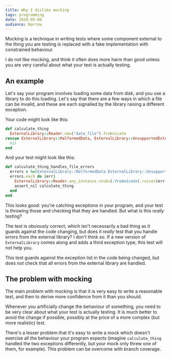 ```yaml
---
title: Why I dislike mocking
tags: programming
date: 2018-05-09
audience: Narrow
---
```


Mocking is a technique in writing tests where some component external
to the thing you are testing is replaced with a fake implementation
with constrained behaviour.

I do not like mocking, and think it often does more harm than good
unless you are very careful about what your test is actually testing.


## An example

Let's say your program involves loading some data from disk, and you
use a library to do this loading.  Let's say that there are a few ways
in which a file can be invalid, and these are each signalled by the
library raising a different exception.

Your code might look like this:

```ruby
def calculate_thing
  ExternalLibrary::Reader.new("data_file").frobnicate
rescue ExternalLibrary::MalformedData, ExternalLibrary::UnsupportedExtension
  nil
end
```

And your test might look like this:

```ruby
def calculate_thing_handles_file_errors
  errors = %w(ExternalLibrary::MalformedData ExternalLibrary::UnsupportedExtension)
  errors.each do |err|
    ExternalLibrary::Reader.any_instance.stubs(:frobnicate).raises(err.constantize)
    assert_nil calculate_thing
  end
end
```

This looks good: you're catching exceptions in your program, and your
test is throwing those and checking that they are handled.  But what
is this *really* testing?

The test is obviously correct, which isn't necessarily a bad thing as
it guards against the code changing, but does it *really* test that
you handle errors from the external library?  I don't think so.  If a
new version of `ExternalLibrary` comes along and adds a third
exception type, this test will not help you.

This test guards against the exception list in the code being changed,
but does *not* check that all errors from the external library are
handled.


## The problem with mocking

The main problem with mocking is that it is very easy to write a
reasonable test, and then to derive more confidence from it than you
should.

Whenever you artificially change the behaviour of something, you need
to be very clear about what your test is actually testing.  It is much
better to avoid the change if possible, possibly at the price of a
more complex (but more realistic) test.

There's a lesser problem that it's easy to write a mock which doesn't
exercise all the behaviour your program expects (imagine
`calculate_thing` handled the two exceptions differently, but your
mock only threw one of them, for example).  This problem can be
overcome with branch coverage.
